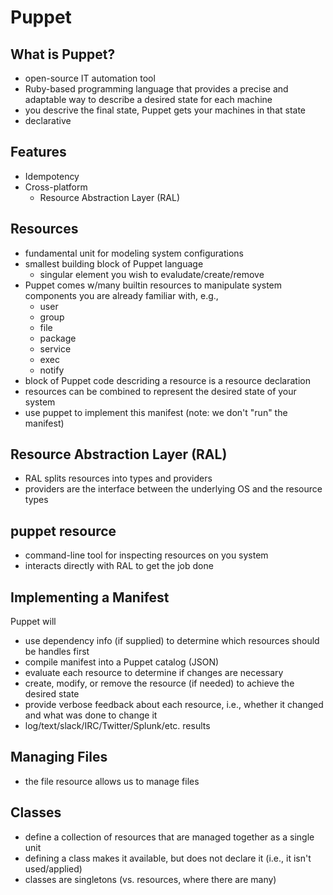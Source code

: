 # Puppet

## What is Puppet?
- open-source IT automation tool
- Ruby-based programming language that provides a precise and adaptable way to describe a desired state for each machine
- you descrive the final state, Puppet gets your machines in that state
- declarative

## Features
- Idempotency
- Cross-platform
    - Resource Abstraction Layer (RAL)

## Resources
- fundamental unit for modeling system configurations
- smallest building block of Puppet language
    - singular element you wish to evaludate/create/remove
- Puppet comes w/many builtin resources to manipulate system components you are already familiar with, e.g.,
    - user
    - group
    - file
    - package
    - service
    - exec
    - notify
- block of Puppet code descriding a resource is a resource declaration
- resources can be combined to represent the desired state of your system
- use puppet to implement this manifest (note: we don't "run" the manifest)

## Resource Abstraction Layer (RAL)
- RAL splits resources into types and providers
- providers are the interface between the underlying OS and the resource types

## puppet resource
- command-line tool for inspecting resources on you system
- interacts directly with RAL to get the job done

## Implementing a Manifest
Puppet will
- use dependency info (if supplied) to determine which resources should be handles first
- compile manifest into a Puppet catalog (JSON)
- evaluate each resource to determine if changes are necessary
- create, modify, or remove the resource (if needed) to achieve the desired state
- provide verbose feedback about each resource, i.e., whether it changed and what was done to change it
- log/text/slack/IRC/Twitter/Splunk/etc. results

## Managing Files
- the file resource allows us to manage files

## Classes
- define a collection of resources that are managed together as a single unit
- defining a class makes it available, but does not declare it (i.e., it isn't used/applied)
- classes are singletons (vs. resources, where there are many)